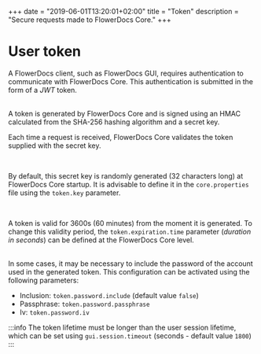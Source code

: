+++
date = "2019-06-01T13:20:01+02:00"
title = "Token"
description = "Secure requests made to FlowerDocs Core."
+++

# User token

A FlowerDocs client, such as FlowerDocs GUI, requires authentication to communicate with FlowerDocs Core.
This authentication is submitted in the form of a _JWT_ token. 

<br/>
A token is generated by FlowerDocs Core and is signed using an HMAC calculated from the SHA-256 hashing algorithm and a secret key.

Each time a request is received, FlowerDocs Core validates the token supplied with the secret key.


<br/>

By default, this secret key is randomly generated (32 characters long) at FlowerDocs Core startup. It is advisable to define it in the `core.properties` file using the `token.key` parameter.

<br/>

A token is valid for 3600s (60 minutes) from the moment it is generated. To change this validity period, the 
`token.expiration.time` parameter (*duration in seconds*) can be defined at the FlowerDocs Core level.



<br/>
In some cases, it may be necessary to include the password of the account used in the generated token. This configuration can be activated using the following parameters: 

* Inclusion: `token.password.include` (default value `false`)
* Passphrase: `token.password.passphrase`
* Iv: `token.password.iv` 



:::info
The token lifetime must be longer than the user session lifetime, which can be set using ``gui.session.timeout`` (seconds - default value ``1800``)
:::